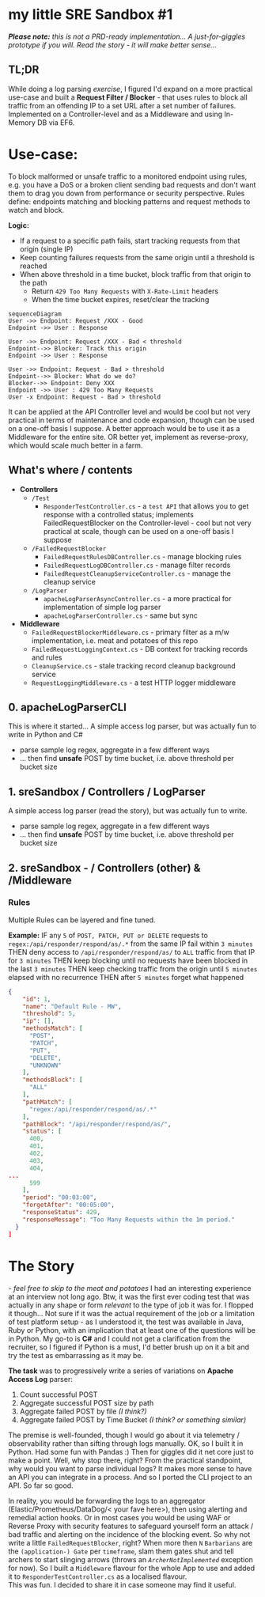 # my little SRE Sandbox #1
***Please note:** this is not a PRD-ready implementation... A just-for-giggles prototype if you will.
Read the story - it will make better sense...*
## TL;DR
While doing a log parsing *exercise*, I figured I'd expand on a more practical use-case and built a **Request Filter / Blocker** - that uses rules to block all traffic from an offending IP to a set URL after a set number of failures.
Implemented on a Controller-level and as a Middleware and using In-Memory DB via EF6.

# Use-case:
To block malformed or unsafe traffic to a monitored endpoint using rules, e.g. you have a DoS or a broken client sending bad requests and don't want them to drag you down from performance or security perspective.
Rules define: endpoints matching and blocking patterns and request methods to watch and block. 

**Logic:**
 - If a request to a specific path fails, start tracking requests from that origin (single IP)
 - Keep counting failures requests from the same origin until a threshold is reached 
 - When above threshold in a time bucket, block traffic from that origin to the path
	 - Return `429 Too Many Requests` with `X-Rate-Limit` headers
	 - When the time bucket expires, reset/clear the tracking
```mermaid
sequenceDiagram
User ->> Endpoint: Request /XXX - Good 
Endpoint ->> User : Response

User ->> Endpoint: Request /XXX - Bad < threshold
Endpoint-->> Blocker: Track this origin
Endpoint ->> User : Response

User ->> Endpoint: Request - Bad > threshold
Endpoint-->> Blocker: What do we do?
Blocker-->> Endpoint: Deny XXX
Endpoint ->> User : 429 Too Many Requests
User -x Endpoint: Request - Bad > threshold
```
It can be applied at the API Controller level and would be cool but not very practical in terms of maintenance and code expansion, though can be used on a one-off basis I suppose.
A better approach would be to use it as a Middleware for the entire site. OR better yet, implement as reverse-proxy, which would scale much better in a farm. 
## What's where / contents
 - **Controllers**
 	 - `/Test`
	    - `ResponderTestController.cs` - a `test API` that allows you to get response with a controlled status; implements    FailedRequestBlocker on the Controller-level - cool but not very practical at scale, though can be used on a one-off basis I suppose
	 - `/FailedRequestBlocker`
		 - `FailedRequestRulesDBController.cs` - manage blocking rules
		 - `FailedRequestLogDBController.cs` - manage filter records
		 - `FailedRequestCleanupServiceController.cs` - manage the cleanup service
	 - `/LogParser`
		 - `apacheLogParserAsyncController.cs` - a more practical for implementation of simple log parser 
   		 - `apacheLogParserController.cs` - same but sync
  - **Middleware**
	  - `FailedRequestBlockerMiddleware.cs` - primary filter as a m/w implementation, i.e. meat and potatoes of this repo 
   	 - `FailedRequestLoggingContext.cs` - DB context for tracking records and rules
   	 - `CleanupService.cs` - stale tracking record cleanup background service
   	 - `RequestLoggingMiddleware.cs` - a test HTTP logger middleware
## 0. apacheLogParserCLI 
This is where it started... 
A simple access log parser, but was actually fun to write in Python and C#
 - parse sample log regex, aggregate in a few different ways
 - ... then find **unsafe** POST by time bucket, i.e. above threshold per bucket size
## 1. sreSandbox / Controllers / LogParser
A simple access log parser (read the story), but was actually fun to write.
 - parse sample log regex, aggregate in a few different ways
 - ... then find **unsafe** POST by time bucket, i.e. above threshold per bucket size
## 2. sreSandbox - / Controllers (other) & /Middleware

### Rules
Multiple Rules can be layered and fine tuned.
 
**Example:**
IF any `5` of `POST, PATCH, PUT or DELETE` requests to `regex:/api/responder/respond/as/.*` from the same IP fail within `3 minutes`
THEN deny access to `/api/responder/respond/as/` to `ALL` traffic from that IP for  `3 minutes`
THEN keep blocking until no requests have been blocked in the last `3 minutes` 
THEN keep checking traffic from the origin until `5 minutes` elapsed with no recurrence 
THEN after `5 minutes` forget what happened 

```json
{
    "id": 1,
    "name": "Default Rule - MW",
    "threshold": 5,
    "ip": [],
    "methodsMatch": [
      "POST",
      "PATCH",
      "PUT",
      "DELETE",
      "UNKNOWN"
    ],
    "methodsBlock": [
      "ALL"
    ],
    "pathMatch": [
      "regex:/api/responder/respond/as/.*"
    ],
    "pathBlock": "/api/responder/respond/as/",
    "status": [
      400,
      401,
      402,
      403,
      404,
...
      599
    ],
    "period": "00:03:00",
    "forgetAfter": "00:05:00",
    "responseStatus": 429,
    "responseMessage": "Too Many Requests within the 1m period."
  }
]
```

# The Story 
*- feel free to skip to the meat and potatoes* 
I had an interesting experience at an interview not long ago. Btw, it was the first ever coding test that was actually in any shape or form _relevant_ to the type of job it was for.
I flopped it though... Not sure if it was the actual requirement of the job or a limitation of test platform setup - as I understood it, the test was available in Java, Ruby or Python, with an implication that at least one of the questions will be in Python. 
My go-to is **C#** and I could not get a clarification from the recruiter, so I figured if Python is a must, I'd better brush up on it a bit and try the test as embarrassing as it may be. 

**The task** was to progressively write a series of variations on **Apache Access Log** parser:
 1. Count successful POST
 2. Aggregate successful POST size by path
 3. Aggregate failed POST by file *(I think?)*
 4.   Aggregate failed POST by Time Bucket *(I think? or something similar)*

The premise is well-founded, though I would go about it via telemetry / observability rather than sifting through logs manually. OK, so I built it in Python. Had some fun with Pandas :) Then for giggles did it net core just to make a point.
Well, why stop there, right? 
From the practical standpoint, why would you want to parse individual logs? It makes more sense to have an API you can integrate in a process. And so I ported the CLI project to an API. So far so good.

In reality, you would be forwarding the logs to an aggregator (Elastic/Prometheus/DataDog/< your fave here>), then using alerting and remedial action hooks. 
Or in most cases you would be using WAF or Reverse Proxy with security features to safeguard yourself form an attack / bad traffic and alerting on the incidence of the blocking event.
So why not write a little `FailedRequestBlocker`, right? 
When more then `N` `Barbarians` are the `(application-) Gate` per `timeframe`, slam them gates shut and tell archers to start slinging arrows (throws an *`ArcherNotImplemented`* exception for now).
So I built a `Middleware` flavour for the whole App to use and added it to `ResponderTestController.cs` as a localised flavour.     
This was fun. I decided to share it in case someone may find it useful. 
